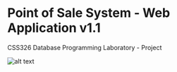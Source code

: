 # Point of Sale System - Web Application v1.1
CSS326 Database Programming Laboratory - Project

![alt text](https://i.imgur.com/RCVQ1T8.jpg)
